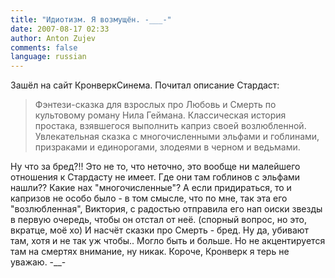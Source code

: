 ```yaml
---
title: "Идиотизм. Я возмущён. -___-"
date: 2007-08-17 02:33
author: Anton Zujev
comments: false
language: russian
---
```


Зашёл на сайт КронверкСинема. Почитал описание Стардаст:

> Фэнтези-сказка для взрослых про Любовь и Смерть по культовому роману Нила Геймана. Классическая история простака, взявшегося выполнить каприз своей возлюбленной. Увлекательная сказка с многочисленными эльфами и гоблинами, призраками и единорогами, злодеями в черном и ведьмами.

Ну что за бред?!! Это не то, что неточно, это вообще ни малейшего отношения к Стардасту не имеет. Где они там гоблинов с эльфами нашли?? Какие нах "многочисленные"? А если придираться, то и капризов не особо было - в том смысле, что по мне, так эта его "возлюбленная", Виктория, с радостью отправила его нап оиски звезды в первую очередь, чтобы он отстал от неё. (спорный вопрос, но это, вкратце, моё хо) И насчёт сказки про Смерть - бред. Ну да, убивают там, хотя и не так уж чтобы.. Могло быть и больше. Но не акцентируется там на смертях внимание, ну никак. Короче, Кронверк я терь не уважаю. -__-
